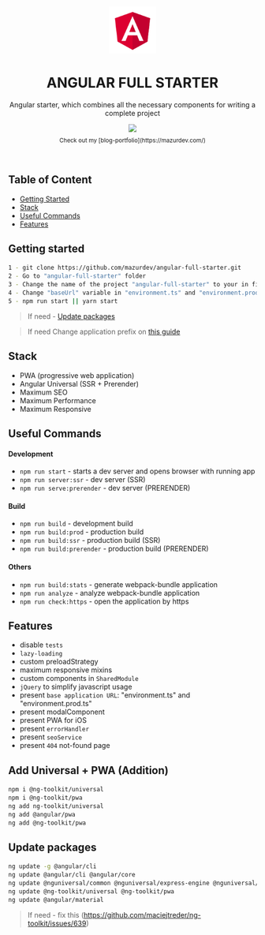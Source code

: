 <p align="center">
  <a href="https://github.com/mazurdev/web-development-articles">
    <img src="https://raw.githubusercontent.com/mazurdev/angular-full-starter/master/meta-assets/angular-logo.png" alt="Angular Logo" width="96" height="96">
  </a>
  <h1 align="center">ANGULAR FULL STARTER</h1>
  <p align="center">Angular starter, which combines all the necessary components for writing a complete project</p>
  <p align="center">
   <a href="https://twitter.com/mazurdev"><img src="https://img.shields.io/badge/feedback-@mazurdev-blue.svg" /></a>
   <br>
   <sub>Check out my [blog-portfolio](https://mazurdev.com/)</sub>
  </p>
  <br>
</p>

## Table of Content

  * [Getting Started](#getting-started)
  * [Stack](#stack)
  * [Useful Commands](#useful-commands)
  * [Features](#features)

## Getting started
```bash
1 - git clone https://github.com/mazurdev/angular-full-starter.git
2 - Go to "angular-full-starter" folder
3 - Change the name of the project "angular-full-starter" to your in files: "angular.json", "package.json", "manifest.json" and "README.md"
4 - Change "baseUrl" variable in "environment.ts" and "environment.prod.ts"
5 - npm run start || yarn start
```
> If need - [Update packages](#update-packages)

> If need Change application prefix on [this guide](https://medium.com/@kashifazmi94/change-prefix-of-component-in-angular-application-34c8d8a86dbf)

## Stack

  * PWA (progressive web application)
  * Angular Universal (SSR + Prerender)
  * Maximum SEO
  * Maximum Performance
  * Maximum Responsive

## Useful Commands

#### Development
  * `npm run start` - starts a dev server and opens browser with running app
  * `npm run server:ssr` - dev server (SSR) 
  * `npm run serve:prerender` - dev server (PRERENDER)
 
#### Build
  * `npm run build` - development build
  * `npm run build:prod` - production build 
  * `npm run build:ssr` - production build (SSR) 
  * `npm run build:prerender` - production build (PRERENDER)

#### Others
  * `npm run build:stats` - generate webpack-bundle application
  * `npm run analyze` - analyze webpack-bundle application
  * `npm run check:https` - open the application by https

## Features

  * disable `tests`
  * `lazy-loading`
  * custom preloadStrategy
  * maximum responsive mixins
  * custom components in `SharedModule`
  * `jQuery` to simplify javascript usage
  * present `base application URL`: "environment.ts" and "environment.prod.ts"
  * present modalComponent
  * present PWA for iOS
  * present `errorHandler`
  * present `seoService`
  * present `404` not-found page

## Add Universal + PWA (Addition)

```bash
npm i @ng-toolkit/universal
npm i @ng-toolkit/pwa
ng add ng-toolkit/universal
ng add @angular/pwa
ng add @ng-toolkit/pwa
```

## Update packages

```bash
ng update -g @angular/cli
ng update @angular/cli @angular/core
ng update @nguniversal/common @nguniversal/express-engine @nguniversal/module-map-ngfactory-loader
ng update @ng-toolkit/universal @ng-toolkit/pwa
ng update @angular/material
```
> If need - fix this (https://github.com/maciejtreder/ng-toolkit/issues/639)
